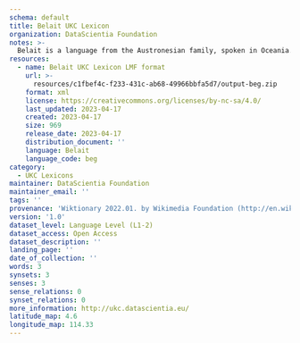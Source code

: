 ```yaml
---
schema: default
title: Belait UKC Lexicon
organization: DataScientia Foundation
notes: >-
  Belait is a language from the Austronesian family, spoken in Oceania. The UKC Lexicon of Belait is represented as a lexico-semantic network. It consists of words, word senses, synsets, as well as sense-level and synset-level relationships.
resources:
  - name: Belait UKC Lexicon LMF format
    url: >-
      resources/c1fbef4c-f233-431c-ab68-49966bbfa5d7/output-beg.zip
    format: xml
    license: https://creativecommons.org/licenses/by-nc-sa/4.0/
    last_updated: 2023-04-17
    created: 2023-04-17
    size: 969
    release_date: 2023-04-17
    distribution_document: ''
    language: Belait
    language_code: beg
category:
  - UKC Lexicons
maintainer: DataScientia Foundation
maintainer_email: ''
tags: ''
provenance: 'Wiktionary 2022.01. by Wikimedia Foundation (http://en.wiktionary.org); Princeton WordNet 2.1 by Princeton University (https://wordnet.princeton.edu)'
version: '1.0'
dataset_level: Language Level (L1-2)
dataset_access: Open Access
dataset_description: ''
landing_page: ''
date_of_collection: ''
words: 3
synsets: 3
senses: 3
sense_relations: 0
synset_relations: 0
more_information: http://ukc.datascientia.eu/
latitude_map: 4.6
longitude_map: 114.33
---
```

